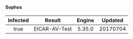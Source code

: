 #### Sophos
| Infected      | Result      | Engine      | Updated      |
|:-------------:|:-----------:|:-----------:|:------------:|
| true | EICAR-AV-Test | 5.35.0 | 20170704 |

